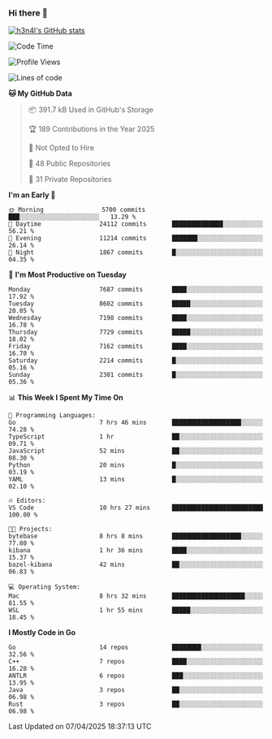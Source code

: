 ### Hi there 👋

[![h3n4l's GitHub stats](https://github-readme-stats.vercel.app/api?username=h3n4l&count_private=true&show_icons=true&theme=radical)](https://github.com/h3n4l/github-readme-stats)

<!--START_SECTION:waka-->
![Code Time](http://img.shields.io/badge/Code%20Time-2%2C130%20hrs%2056%20mins-blue)

![Profile Views](http://img.shields.io/badge/Profile%20Views-0-blue)

![Lines of code](https://img.shields.io/badge/From%20Hello%20World%20I%27ve%20Written-14.7%20million%20lines%20of%20code-blue)

**🐱 My GitHub Data** 

> 📦 391.7 kB Used in GitHub's Storage 
 > 
> 🏆 189 Contributions in the Year 2025
 > 
> 🚫 Not Opted to Hire
 > 
> 📜 48 Public Repositories 
 > 
> 🔑 31 Private Repositories 
 > 
**I'm an Early 🐤** 

```text
🌞 Morning                5700 commits        ███░░░░░░░░░░░░░░░░░░░░░░   13.29 % 
🌆 Daytime                24112 commits       ██████████████░░░░░░░░░░░   56.21 % 
🌃 Evening                11214 commits       ███████░░░░░░░░░░░░░░░░░░   26.14 % 
🌙 Night                  1867 commits        █░░░░░░░░░░░░░░░░░░░░░░░░   04.35 % 
```
📅 **I'm Most Productive on Tuesday** 

```text
Monday                   7687 commits        ████░░░░░░░░░░░░░░░░░░░░░   17.92 % 
Tuesday                  8602 commits        █████░░░░░░░░░░░░░░░░░░░░   20.05 % 
Wednesday                7198 commits        ████░░░░░░░░░░░░░░░░░░░░░   16.78 % 
Thursday                 7729 commits        █████░░░░░░░░░░░░░░░░░░░░   18.02 % 
Friday                   7162 commits        ████░░░░░░░░░░░░░░░░░░░░░   16.70 % 
Saturday                 2214 commits        █░░░░░░░░░░░░░░░░░░░░░░░░   05.16 % 
Sunday                   2301 commits        █░░░░░░░░░░░░░░░░░░░░░░░░   05.36 % 
```


📊 **This Week I Spent My Time On** 

```text
💬 Programming Languages: 
Go                       7 hrs 46 mins       ███████████████████░░░░░░   74.28 % 
TypeScript               1 hr                ██░░░░░░░░░░░░░░░░░░░░░░░   09.71 % 
JavaScript               52 mins             ██░░░░░░░░░░░░░░░░░░░░░░░   08.30 % 
Python                   20 mins             █░░░░░░░░░░░░░░░░░░░░░░░░   03.19 % 
YAML                     13 mins             █░░░░░░░░░░░░░░░░░░░░░░░░   02.10 % 

🔥 Editors: 
VS Code                  10 hrs 27 mins      █████████████████████████   100.00 % 

🐱‍💻 Projects: 
bytebase                 8 hrs 8 mins        ███████████████████░░░░░░   77.80 % 
kibana                   1 hr 36 mins        ████░░░░░░░░░░░░░░░░░░░░░   15.37 % 
bazel-kibana             42 mins             ██░░░░░░░░░░░░░░░░░░░░░░░   06.83 % 

💻 Operating System: 
Mac                      8 hrs 32 mins       ████████████████████░░░░░   81.55 % 
WSL                      1 hr 55 mins        █████░░░░░░░░░░░░░░░░░░░░   18.45 % 
```

**I Mostly Code in Go** 

```text
Go                       14 repos            ████████░░░░░░░░░░░░░░░░░   32.56 % 
C++                      7 repos             ████░░░░░░░░░░░░░░░░░░░░░   16.28 % 
ANTLR                    6 repos             ███░░░░░░░░░░░░░░░░░░░░░░   13.95 % 
Java                     3 repos             ██░░░░░░░░░░░░░░░░░░░░░░░   06.98 % 
Rust                     3 repos             ██░░░░░░░░░░░░░░░░░░░░░░░   06.98 % 
```




 Last Updated on 07/04/2025 18:37:13 UTC
<!--END_SECTION:waka-->

